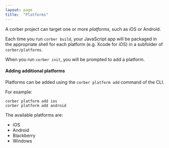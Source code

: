```yaml
---
layout: page
title:  "Platforms"
---
```


A corber project can target one or more _platforms_, such as iOS or Android.

Each time you run `corber build`, your JavaScript app will be packaged in the appropriate shell for each platform (e.g. Xcode for iOS) in a subfolder of `corber/platforms`.

When you run `corber init`, you will be prompted to add a platform.

#### Adding additional platforms

Platforms can be added using the `corber platform add` command of the CLI.

For example:

```cli
corber platform add ios
corber platform add android
```

The available platforms are:

- iOS
- Android
- Blackberry
- Windows
